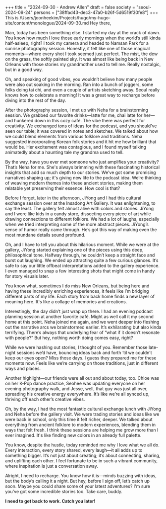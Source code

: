 +++
title = "2024-09-30 - Andrew Allen"
draft = false
society = "seoul-2024-09-24"
persons = ["38ffad43-dec3-47a0-b26f-5d6519f30fe8"]
+++
This is /Users/joonheekim/Projects/hugo/my-hugo-site/content/monologue/2024-09-30.md
Hey there,

Man, today has been something else. I started my day at the crack of dawn. You know how much I love those early mornings when the world’s still kinda half-asleep, right? I took my camera and headed to Namsan Park for a sunrise photography session. Honestly, it felt like one of those magical moments—where every shot I took seemed just perfect. The mist, the dew on the grass, the softly painted sky. It was almost like being back in New Orleans with those stories my grandmother used to tell me. Really nostalgic, but in a good way.

Oh, and speaking of good vibes, you wouldn’t believe how many people were also out soaking in the morning. Ran into a bunch of joggers, some folks doing tai chi, and even a couple of artists sketching away. Seoul really knows how to celebrate a morning! It was a great way to recharge before diving into the rest of the day.

After the photography session, I met up with Neha for a brainstorming session. We grabbed our favorite drinks—latte for me, chai latte for her—and hunkered down in this cozy café. The vibe there was perfect for creativity. We exchanged tons of ideas for the podcast, and you should’ve seen our table; it was covered in notes and sketches. We talked about how we could blend elements from various folklore and traditions. Neha suggested incorporating Korean folk stories and it hit me how brilliant that would be. Her excitement was contagious, and I found myself talking animatedly about a haunting tale my grandma used to tell.

By the way, have you ever met someone who just amplifies your creativity? That’s Neha for me. She's always brimming with these fascinating historical insights that add so much depth to our stories. We’ve got some promising narratives shaping up; it's giving new life to the podcast idea. We’re thinking of weaving modern themes into these ancient stories, making them relatable yet preserving their essence. How cool is that?

Before I forget, later in the afternoon, JiYong and I had this cultural exchange session over at the Insadong Art Gallery. It was enlightening, to say the least. The gallery felt almost alive with colors and stories. JiYong and I were like kids in a candy store, dissecting every piece of art while drawing connections to different folklore. We had a lot of laughs, especially when we tried interpreting some of the more abstract pieces. JiYong’s sense of humor really came through. He’s got this way of making even the most mundane details sound profound.

Oh, and I have to tell you about this hilarious moment. While we were at the gallery, JiYong started explaining one of the pieces using this deep, philosophical tone. Halfway through, he couldn’t keep a straight face and burst out laughing. We ended up attracting quite a few curious glances. It’s safe to say our little offbeat interpretations added to the gallery experience. I even managed to snap a few interesting shots that might come in handy for story visuals later.

You know what, sometimes I do miss New Orleans, but being here and having these incredibly enriching experiences, it feels like I’m bridging different parts of my life. Each story from back home finds a new layer of meaning here. It's like a collage of memories and creations.

Interestingly, the day didn’t just wrap up there. I had an evening podcast planning session at another favorite café. Might as well call it my second home at this point. Neha joined me again, and we went deeper into fleshing out the narrative arcs we brainstormed earlier. It’s exhilarating but also kinda terrifying. There’s always that underlying fear of “what if it doesn’t resonate with people?” But hey, nothing worth doing comes easy, right?

While we were hashing out stories, I thought of you. Remember those late-night sessions we’d have, bouncing ideas back and forth ‘til we couldn’t keep our eyes open? Miss those days. I guess they prepared me for these moments now. Feels like we’re carrying on those traditions, just in different ways and places.

Another highlight—our friends were all out and about today, too. Chloe was on her K-Pop dance practice, Seohee was updating everyone on her evening photography walk, and Jesse, well, that guy was just all over, spreading his creative energy everywhere. It’s like we’re all synced up, thriving off each other’s creative vibes.

Oh, by the way, I had the most fantastic cultural exchange lunch with JiYong and Neha before the gallery visit. We were trading stories and ideas like we were back in school, only this time it felt richer, deeper. We talked about everything from ancient folklore to modern experiences, blending them in ways that felt fresh. I think these sessions are helping me grow more than I ever imagined. It's like finding new colors in an already full palette.

You know, despite the hustle, today reminded me why I love what we all do. Every interaction, every story shared, every laugh—it all adds up to something bigger. It’s not just about creating; it’s about connecting, sharing, and uplifting each other. I feel fortunate to be in such a vibrant community, where inspiration is just a conversation away.

Alright, I need to recharge. You know how it is—minds buzzing with ideas, but the body’s calling it a night. But hey, before I sign off, let’s catch up soon. Maybe you could share some of your latest adventures? I'm sure you’ve got some incredible stories too. Take care, buddy. 

**I need to get back to work. Catch you later!**
